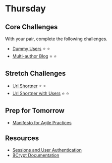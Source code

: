 # Thursday

## Core Challenges
With your pair, complete the following challenges.
- [Dummy Users](../../../../dummy-users-challenge) :star: :star:
- [Multi-author Blog](../../../../blog-2-multi-author-challenge) :star: :star:


## Stretch Challenges
- [Url Shortner](../../../../sinatra-url-shortener-challenge) :star: :star:
- [Url Shortner with Users](../../../../sinatra-url-shortener-with-users-challenge) :star: :star:


## Prep for Tomorrow
- [Manifesto for Agile Practices](http://agilemanifesto.org/)

## Resources
* [Sessions and User Authentication](https://talks.devbootcamp.com/sessions-and-user-authentication)
* [BCrypt Documentation](https://github.com/codahale/bcrypt-ruby)


